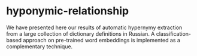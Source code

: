 # hyponymic-relationship


We have presented here our results of automatic hypernymy extraction from a large collection of dictionary definitions in Russian.
A classification-based approach on pre-trained word embeddings is implemented as a complementary technique.

